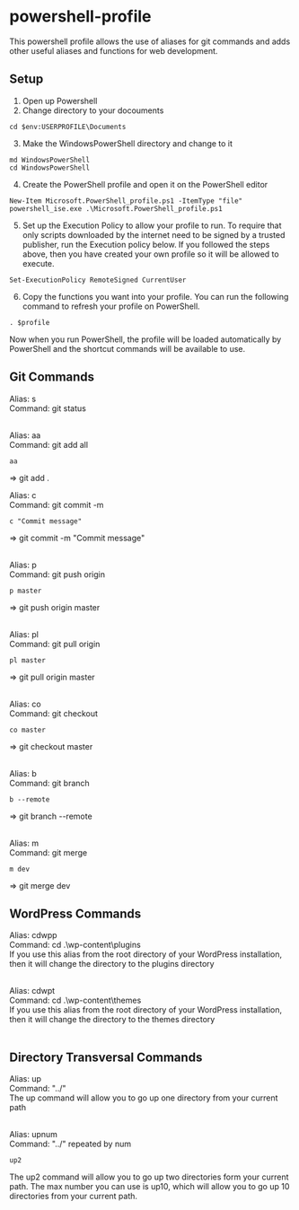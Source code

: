 # powershell-profile
This powershell profile allows the use of aliases for git commands and adds other useful aliases and functions for web development.

## Setup
1. Open up Powershell
2. Change directory to your docouments
```shell
cd $env:USERPROFILE\Documents
```
3. Make the WindowsPowerShell directory and change to it
```shell
md WindowsPowerShell
cd WindowsPowerShell
```
4. Create the PowerShell profile and open it on the PowerShell editor
```shell
New-Item Microsoft.PowerShell_profile.ps1 -ItemType "file"
powershell_ise.exe .\Microsoft.PowerShell_profile.ps1
```

5. Set up the Execution Policy to allow your profile to run. To require that only scripts downloaded by the internet need to be signed by a trusted publisher, run the Execution policy below. If you followed the steps above, then you have created your own profile so it will be allowed to execute.
```shell
Set-ExecutionPolicy RemoteSigned CurrentUser
```

6. Copy the functions you want into your profile. You can run the following command to refresh your profile on PowerShell.
```shell
. $profile
```

Now when you run PowerShell, the profile will be loaded automatically by PowerShell and the shortcut commands will be available to use.

## Git Commands
Alias: s <br>
Command: git status
<br><br>

Alias: aa <br>
Command: git add all <br>
```shell
aa
```
=> git add .

Alias: c <br>
Command: git commit -m <br>
```shell
c "Commit message"
```
=> git commit -m "Commit message"
<br><br>

Alias: p <br>
Command: git push origin <br>
```shell
p master
```
=> git push origin master
<br><br>

Alias: pl <br>
Command: git pull origin <br>
```shell
pl master
```
=> git pull origin master
<br><br>

Alias: co <br>
Command: git checkout <br>
```shell
co master
```
=> git checkout master
<br><br>

Alias: b <br>
Command: git branch <br>
```shell
b --remote
```
=> git branch --remote
<br><br>

Alias: m <br>
Command: git merge <br>
```shell
m dev
```
=> git merge dev

## WordPress Commands
Alias: cdwpp <br>
Command: cd .\wp-content\plugins <br>
If you use this alias from the root directory of your WordPress installation, then it will change the directory to the plugins directory
<br><br>

Alias: cdwpt <br>
Command: cd .\wp-content\themes <br>
If you use this alias from the root directory of your WordPress installation, then it will change the directory to the themes directory
<br><br>

## Directory Transversal Commands
Alias: up <br>
Command: "../" <br>
The up command will allow you to go up one directory from your current path
<br><br>

Alias: upnum <br>
Command: "../" repeated by num <br>
```shell
up2
```
The up2 command will allow you to go up two directories form your current path. The max number you can use is up10, which will allow you to go up 10 directories from your current path.
<br><br>
